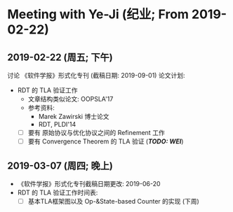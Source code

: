 ﻿# Meeting with Ye-Ji (纪业; From 2019-02-22)

## 2019-02-22 (周五; 下午)
讨论 《软件学报》形式化专刊 (截稿日期: 2019-09-01) 论文计划:
- RDT 的 TLA 验证工作
	- 文章结构类似论文: OOPSLA'17
	- 参考资料:
		- Marek Zawirski 博士论文
		- RDT, PLDI'14
	- [ ] 要有 原始协议与优化协议之间的 Refinement 工作
	- [ ] 要有 Convergence Theorem 的 TLA 验证 (***TODO: WEI***)
	
## 2019-03-07 (周四; 晚上)
- 《软件学报》形式化专刊截稿日期更改: 2019-06-20
- RDT 的 TLA 验证工作时间表:
	- [ ] 基本TLA框架图以及 Op-&State-based Counter 的实现 (下周)
